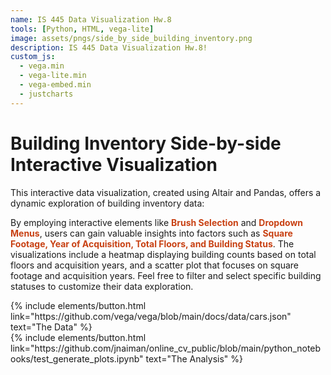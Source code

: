 ```yaml
---
name: IS 445 Data Visualization Hw.8
tools: [Python, HTML, vega-lite]
image: assets/pngs/side_by_side_building_inventory.png
description: IS 445 Data Visualization Hw.8!
custom_js:
  - vega.min
  - vega-lite.min
  - vega-embed.min
  - justcharts
---
```



# Building Inventory Side-by-side Interactive Visualization

This interactive data visualization, created using Altair and Pandas, offers a dynamic exploration of building inventory data:

<vegachart schema-url="{{ site.baseurl }}/assets/json/side_by_side_building_inventory.json" style="width: 100%"></vegachart>


By employing interactive elements like <span style="color: #C84113;font-weight: bold;">Brush Selection</span> and <span style="color: #C84113; font-weight: bold;">Dropdown Menus</span>, users can gain valuable insights into factors such as <span style="color: #C84113;font-weight: bold;">Square Footage, Year of Acquisition, Total Floors, and Building Status</span>. The visualizations include a heatmap displaying building counts based on total floors and acquisition years, and a scatter plot that focuses on square footage and acquisition years. Feel free to filter and select specific building statuses to customize their data exploration.


<!-- these are written in a combo of html and liquid --> 

<div class="left">
{% include elements/button.html link="https://github.com/vega/vega/blob/main/docs/data/cars.json" text="The Data" %}
</div>

<div class="right">
{% include elements/button.html link="https://github.com/jnaiman/online_cv_public/blob/main/python_notebooks/test_generate_plots.ipynb" text="The Analysis" %}
</div>

